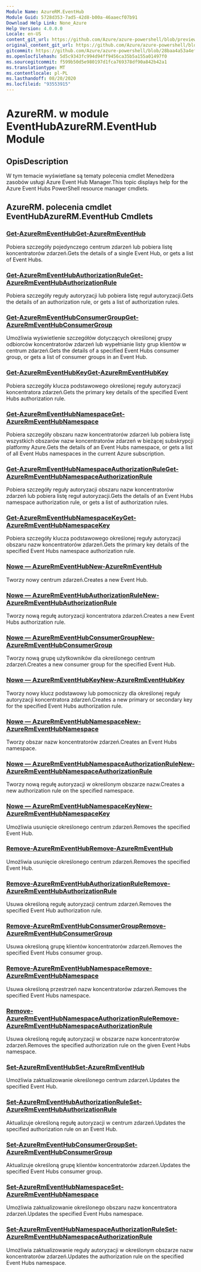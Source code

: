 ```yaml
---
Module Name: AzureRM.EventHub
Module Guid: 5728d353-7ad5-42d8-b00a-46aaecf07b91
Download Help Link: None_Azure
Help Version: 4.0.0.0
Locale: en-US
content_git_url: https://github.com/Azure/azure-powershell/blob/preview/src/ResourceManager/EventHub/Commands.EventHub/help/AzureRM.EventHub.md
original_content_git_url: https://github.com/Azure/azure-powershell/blob/preview/src/ResourceManager/EventHub/Commands.EventHub/help/AzureRM.EventHub.md
gitcommit: https://github.com/Azure/azure-powershell/blob/28baa4a53a4efceb1197c032a8db08e199f0858d
ms.openlocfilehash: 5d5c9343fc994d94ff9456ca35b5a155a01497f0
ms.sourcegitcommit: f599b50d5e980197d1fca769378df90a842b42a1
ms.translationtype: MT
ms.contentlocale: pl-PL
ms.lasthandoff: 08/20/2020
ms.locfileid: "93553915"
---
```

# <span data-ttu-id="e77d9-101">AzureRM. w module EventHub</span><span class="sxs-lookup"><span data-stu-id="e77d9-101">AzureRM.EventHub Module</span></span>
## <span data-ttu-id="e77d9-102">Opis</span><span class="sxs-lookup"><span data-stu-id="e77d9-102">Description</span></span>
<span data-ttu-id="e77d9-103">W tym temacie wyświetlane są tematy polecenia cmdlet Menedżera zasobów usługi Azure Event Hub Manager.</span><span class="sxs-lookup"><span data-stu-id="e77d9-103">This topic displays help for the Azure Event Hubs PowerShell resource manager cmdlets.</span></span>

## <span data-ttu-id="e77d9-104">AzureRM. polecenia cmdlet EventHub</span><span class="sxs-lookup"><span data-stu-id="e77d9-104">AzureRM.EventHub Cmdlets</span></span>
### [<span data-ttu-id="e77d9-105">Get-AzureRmEventHub</span><span class="sxs-lookup"><span data-stu-id="e77d9-105">Get-AzureRmEventHub</span></span>](Get-AzureRmEventHub.md)
<span data-ttu-id="e77d9-106">Pobiera szczegóły pojedynczego centrum zdarzeń lub pobiera listę koncentratorów zdarzeń.</span><span class="sxs-lookup"><span data-stu-id="e77d9-106">Gets the details of a single Event Hub, or gets a list of Event Hubs.</span></span>

### [<span data-ttu-id="e77d9-107">Get-AzureRmEventHubAuthorizationRule</span><span class="sxs-lookup"><span data-stu-id="e77d9-107">Get-AzureRmEventHubAuthorizationRule</span></span>](Get-AzureRmEventHubAuthorizationRule.md)
<span data-ttu-id="e77d9-108">Pobiera szczegóły reguły autoryzacji lub pobiera listę reguł autoryzacji.</span><span class="sxs-lookup"><span data-stu-id="e77d9-108">Gets the details of an authorization rule, or gets a list of authorization rules.</span></span>

### [<span data-ttu-id="e77d9-109">Get-AzureRmEventHubConsumerGroup</span><span class="sxs-lookup"><span data-stu-id="e77d9-109">Get-AzureRmEventHubConsumerGroup</span></span>](Get-AzureRmEventHubConsumerGroup.md)
<span data-ttu-id="e77d9-110">Umożliwia wyświetlenie szczegółów dotyczących określonej grupy odbiorców koncentratorów zdarzeń lub wypełnianie listy grup klientów w centrum zdarzeń.</span><span class="sxs-lookup"><span data-stu-id="e77d9-110">Gets the details of a specified Event Hubs consumer group, or gets a list of consumer groups in an Event Hub.</span></span>

### [<span data-ttu-id="e77d9-111">Get-AzureRmEventHubKey</span><span class="sxs-lookup"><span data-stu-id="e77d9-111">Get-AzureRmEventHubKey</span></span>](Get-AzureRmEventHubKey.md)
<span data-ttu-id="e77d9-112">Pobiera szczegóły klucza podstawowego określonej reguły autoryzacji koncentratora zdarzeń.</span><span class="sxs-lookup"><span data-stu-id="e77d9-112">Gets the primary key details of the specified Event Hubs authorization rule.</span></span>

### [<span data-ttu-id="e77d9-113">Get-AzureRmEventHubNamespace</span><span class="sxs-lookup"><span data-stu-id="e77d9-113">Get-AzureRmEventHubNamespace</span></span>](Get-AzureRmEventHubNamespace.md)
<span data-ttu-id="e77d9-114">Pobiera szczegóły obszaru nazw koncentratorów zdarzeń lub pobiera listę wszystkich obszarów nazw koncentratorów zdarzeń w bieżącej subskrypcji platformy Azure.</span><span class="sxs-lookup"><span data-stu-id="e77d9-114">Gets the details of an Event Hubs namespace, or gets a list of all Event Hubs namespaces in the current Azure subscription.</span></span>

### [<span data-ttu-id="e77d9-115">Get-AzureRmEventHubNamespaceAuthorizationRule</span><span class="sxs-lookup"><span data-stu-id="e77d9-115">Get-AzureRmEventHubNamespaceAuthorizationRule</span></span>](Get-AzureRmEventHubNamespaceAuthorizationRule.md)
<span data-ttu-id="e77d9-116">Pobiera szczegóły reguły autoryzacji obszaru nazw koncentratorów zdarzeń lub pobiera listę reguł autoryzacji.</span><span class="sxs-lookup"><span data-stu-id="e77d9-116">Gets the details of an Event Hubs namespace authorization rule, or gets a list of authorization rules.</span></span>

### [<span data-ttu-id="e77d9-117">Get-AzureRmEventHubNamespaceKey</span><span class="sxs-lookup"><span data-stu-id="e77d9-117">Get-AzureRmEventHubNamespaceKey</span></span>](Get-AzureRmEventHubNamespaceKey.md)
<span data-ttu-id="e77d9-118">Pobiera szczegóły klucza podstawowego określonej reguły autoryzacji obszaru nazw koncentratorów zdarzeń.</span><span class="sxs-lookup"><span data-stu-id="e77d9-118">Gets the primary key details of the specified Event Hubs namespace authorization rule.</span></span>

### [<span data-ttu-id="e77d9-119">Nowe — AzureRmEventHub</span><span class="sxs-lookup"><span data-stu-id="e77d9-119">New-AzureRmEventHub</span></span>](New-AzureRmEventHub.md)
<span data-ttu-id="e77d9-120">Tworzy nowy centrum zdarzeń.</span><span class="sxs-lookup"><span data-stu-id="e77d9-120">Creates a new Event Hub.</span></span>

### [<span data-ttu-id="e77d9-121">Nowe — AzureRmEventHubAuthorizationRule</span><span class="sxs-lookup"><span data-stu-id="e77d9-121">New-AzureRmEventHubAuthorizationRule</span></span>](New-AzureRmEventHubAuthorizationRule.md)
<span data-ttu-id="e77d9-122">Tworzy nową regułę autoryzacji koncentratora zdarzeń.</span><span class="sxs-lookup"><span data-stu-id="e77d9-122">Creates a new Event Hubs authorization rule.</span></span>

### [<span data-ttu-id="e77d9-123">Nowe — AzureRmEventHubConsumerGroup</span><span class="sxs-lookup"><span data-stu-id="e77d9-123">New-AzureRmEventHubConsumerGroup</span></span>](New-AzureRmEventHubConsumerGroup.md)
<span data-ttu-id="e77d9-124">Tworzy nową grupę użytkowników dla określonego centrum zdarzeń.</span><span class="sxs-lookup"><span data-stu-id="e77d9-124">Creates a new consumer group for the specified Event Hub.</span></span>

### [<span data-ttu-id="e77d9-125">Nowe — AzureRmEventHubKey</span><span class="sxs-lookup"><span data-stu-id="e77d9-125">New-AzureRmEventHubKey</span></span>](New-AzureRmEventHubKey.md)
<span data-ttu-id="e77d9-126">Tworzy nowy klucz podstawowy lub pomocniczy dla określonej reguły autoryzacji koncentratora zdarzeń.</span><span class="sxs-lookup"><span data-stu-id="e77d9-126">Creates a new primary or secondary key for the specified Event Hubs authorization rule.</span></span>

### [<span data-ttu-id="e77d9-127">Nowe — AzureRmEventHubNamespace</span><span class="sxs-lookup"><span data-stu-id="e77d9-127">New-AzureRmEventHubNamespace</span></span>](New-AzureRmEventHubNamespace.md)
<span data-ttu-id="e77d9-128">Tworzy obszar nazw koncentratorów zdarzeń.</span><span class="sxs-lookup"><span data-stu-id="e77d9-128">Creates an Event Hubs namespace.</span></span>

### [<span data-ttu-id="e77d9-129">Nowe — AzureRmEventHubNamespaceAuthorizationRule</span><span class="sxs-lookup"><span data-stu-id="e77d9-129">New-AzureRmEventHubNamespaceAuthorizationRule</span></span>](New-AzureRmEventHubNamespaceAuthorizationRule.md)
<span data-ttu-id="e77d9-130">Tworzy nową regułę autoryzacji w określonym obszarze nazw.</span><span class="sxs-lookup"><span data-stu-id="e77d9-130">Creates a new authorization rule on the specified namespace.</span></span>

### [<span data-ttu-id="e77d9-131">Nowe — AzureRmEventHubNamespaceKey</span><span class="sxs-lookup"><span data-stu-id="e77d9-131">New-AzureRmEventHubNamespaceKey</span></span>](New-AzureRmEventHubNamespaceKey.md)
<span data-ttu-id="e77d9-132">Umożliwia usunięcie określonego centrum zdarzeń.</span><span class="sxs-lookup"><span data-stu-id="e77d9-132">Removes the specified Event Hub.</span></span>

### [<span data-ttu-id="e77d9-133">Remove-AzureRmEventHub</span><span class="sxs-lookup"><span data-stu-id="e77d9-133">Remove-AzureRmEventHub</span></span>](Remove-AzureRmEventHub.md)
<span data-ttu-id="e77d9-134">Umożliwia usunięcie określonego centrum zdarzeń.</span><span class="sxs-lookup"><span data-stu-id="e77d9-134">Removes the specified Event Hub.</span></span>

### [<span data-ttu-id="e77d9-135">Remove-AzureRmEventHubAuthorizationRule</span><span class="sxs-lookup"><span data-stu-id="e77d9-135">Remove-AzureRmEventHubAuthorizationRule</span></span>](Remove-AzureRmEventHubAuthorizationRule.md)
<span data-ttu-id="e77d9-136">Usuwa określoną regułę autoryzacji centrum zdarzeń.</span><span class="sxs-lookup"><span data-stu-id="e77d9-136">Removes the specified Event Hub authorization rule.</span></span>

### [<span data-ttu-id="e77d9-137">Remove-AzureRmEventHubConsumerGroup</span><span class="sxs-lookup"><span data-stu-id="e77d9-137">Remove-AzureRmEventHubConsumerGroup</span></span>](Remove-AzureRmEventHubConsumerGroup.md)
<span data-ttu-id="e77d9-138">Usuwa określoną grupę klientów koncentratorów zdarzeń.</span><span class="sxs-lookup"><span data-stu-id="e77d9-138">Removes the specified Event Hubs consumer group.</span></span>

### [<span data-ttu-id="e77d9-139">Remove-AzureRmEventHubNamespace</span><span class="sxs-lookup"><span data-stu-id="e77d9-139">Remove-AzureRmEventHubNamespace</span></span>](Remove-AzureRmEventHubNamespace.md)
<span data-ttu-id="e77d9-140">Usuwa określoną przestrzeń nazw koncentratorów zdarzeń.</span><span class="sxs-lookup"><span data-stu-id="e77d9-140">Removes the specified Event Hubs namespace.</span></span>

### [<span data-ttu-id="e77d9-141">Remove-AzureRmEventHubNamespaceAuthorizationRule</span><span class="sxs-lookup"><span data-stu-id="e77d9-141">Remove-AzureRmEventHubNamespaceAuthorizationRule</span></span>](Remove-AzureRmEventHubNamespaceAuthorizationRule.md)
<span data-ttu-id="e77d9-142">Usuwa określoną regułę autoryzacji w obszarze nazw koncentratorów zdarzeń.</span><span class="sxs-lookup"><span data-stu-id="e77d9-142">Removes the specified authorization rule on the given Event Hubs namespace.</span></span>

### [<span data-ttu-id="e77d9-143">Set-AzureRmEventHub</span><span class="sxs-lookup"><span data-stu-id="e77d9-143">Set-AzureRmEventHub</span></span>](Set-AzureRmEventHub.md)
<span data-ttu-id="e77d9-144">Umożliwia zaktualizowanie określonego centrum zdarzeń.</span><span class="sxs-lookup"><span data-stu-id="e77d9-144">Updates the specified Event Hub.</span></span>

### [<span data-ttu-id="e77d9-145">Set-AzureRmEventHubAuthorizationRule</span><span class="sxs-lookup"><span data-stu-id="e77d9-145">Set-AzureRmEventHubAuthorizationRule</span></span>](Set-AzureRmEventHubAuthorizationRule.md)
<span data-ttu-id="e77d9-146">Aktualizuje określoną regułę autoryzacji w centrum zdarzeń.</span><span class="sxs-lookup"><span data-stu-id="e77d9-146">Updates the specified authorization rule on an Event Hub.</span></span>

### [<span data-ttu-id="e77d9-147">Set-AzureRmEventHubConsumerGroup</span><span class="sxs-lookup"><span data-stu-id="e77d9-147">Set-AzureRmEventHubConsumerGroup</span></span>](Set-AzureRmEventHubConsumerGroup.md)
<span data-ttu-id="e77d9-148">Aktualizuje określoną grupę klientów koncentratorów zdarzeń.</span><span class="sxs-lookup"><span data-stu-id="e77d9-148">Updates the specified Event Hubs consumer group.</span></span>

### [<span data-ttu-id="e77d9-149">Set-AzureRmEventHubNamespace</span><span class="sxs-lookup"><span data-stu-id="e77d9-149">Set-AzureRmEventHubNamespace</span></span>](Set-AzureRmEventHubNamespace.md)
<span data-ttu-id="e77d9-150">Umożliwia zaktualizowanie określonego obszaru nazw koncentratora zdarzeń.</span><span class="sxs-lookup"><span data-stu-id="e77d9-150">Updates the specified Event Hubs namespace.</span></span>

### [<span data-ttu-id="e77d9-151">Set-AzureRmEventHubNamespaceAuthorizationRule</span><span class="sxs-lookup"><span data-stu-id="e77d9-151">Set-AzureRmEventHubNamespaceAuthorizationRule</span></span>](Set-AzureRmEventHubNamespaceAuthorizationRule.md)
<span data-ttu-id="e77d9-152">Umożliwia zaktualizowanie reguły autoryzacji w określonym obszarze nazw koncentratorów zdarzeń.</span><span class="sxs-lookup"><span data-stu-id="e77d9-152">Updates the authorization rule on the specified Event Hubs namespace.</span></span>
